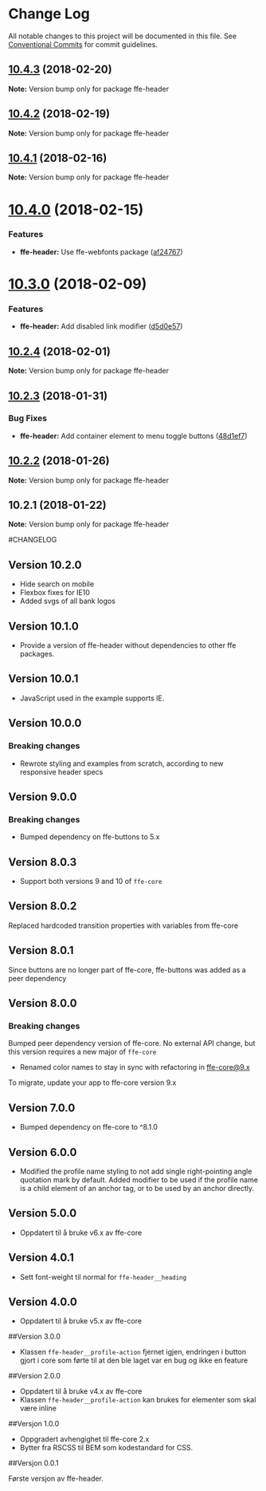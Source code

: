 # Change Log

All notable changes to this project will be documented in this file.
See [Conventional Commits](https://conventionalcommits.org) for commit guidelines.

<a name="10.4.3"></a>
## [10.4.3](***REMOVED***) (2018-02-20)




**Note:** Version bump only for package ffe-header

<a name="10.4.2"></a>
## [10.4.2](***REMOVED***) (2018-02-19)




**Note:** Version bump only for package ffe-header

<a name="10.4.1"></a>
## [10.4.1](***REMOVED***) (2018-02-16)




**Note:** Version bump only for package ffe-header

<a name="10.4.0"></a>
# [10.4.0](***REMOVED***) (2018-02-15)


### Features

* **ffe-header:** Use ffe-webfonts package ([af24767](***REMOVED***))




<a name="10.3.0"></a>
# [10.3.0](***REMOVED***) (2018-02-09)


### Features

* **ffe-header:** Add disabled link modifier ([d5d0e57](***REMOVED***))




<a name="10.2.4"></a>
## [10.2.4](***REMOVED***) (2018-02-01)




**Note:** Version bump only for package ffe-header

<a name="10.2.3"></a>
## [10.2.3](***REMOVED***) (2018-01-31)


### Bug Fixes

* **ffe-header:** Add container element to menu toggle buttons ([48d1ef7](***REMOVED***))




<a name="10.2.2"></a>
## [10.2.2](***REMOVED***) (2018-01-26)




**Note:** Version bump only for package ffe-header

<a name="10.2.1"></a>
## 10.2.1 (2018-01-22)




**Note:** Version bump only for package ffe-header

#CHANGELOG

## Version 10.2.0
* Hide search on mobile
* Flexbox fixes for IE10
* Added svgs of all bank logos

## Version 10.1.0
* Provide a version of ffe-header without dependencies to other ffe packages.

## Version 10.0.1
* JavaScript used in the example supports IE.

## Version 10.0.0

### Breaking changes
* Rewrote styling and examples from scratch, according to new responsive header specs

## Version 9.0.0

### Breaking changes
* Bumped dependency on ffe-buttons to 5.x

## Version 8.0.3
* Support both versions 9 and 10 of `ffe-core`

## Version 8.0.2

Replaced hardcoded transition properties with variables from ffe-core

## Version 8.0.1

Since buttons are no longer part of ffe-core, ffe-buttons was added as a peer dependency

## Version 8.0.0

### Breaking changes

Bumped peer dependency version of ffe-core. No external API change, but this version requires a new major of `ffe-core`

* Renamed color names to stay in sync with refactoring in ffe-core@9.x

To migrate, update your app to ffe-core version 9.x

## Version 7.0.0
* Bumped dependency on ffe-core to ^8.1.0

## Version 6.0.0
* Modified the profile name styling to not add single right-pointing angle quotation mark by default. Added modifier to be used if the profile name is a child element of an anchor tag, or to be used by an anchor directly.

## Version 5.0.0
* Oppdatert til å bruke v6.x av ffe-core

## Version 4.0.1
* Sett font-weight til normal for `ffe-header__heading`

## Version 4.0.0
* Oppdatert til å bruke v5.x av ffe-core

##Version 3.0.0
* Klassen `ffe-header__profile-action` fjernet igjen, endringen i button gjort i core som førte til at den ble laget var en bug og ikke en feature

##Version 2.0.0
* Oppdatert til å bruke v4.x av ffe-core
* Klassen `ffe-header__profile-action` kan brukes for elementer som skal være inline

##Versjon 1.0.0

* Oppgradert avhengighet til ffe-core 2.x
* Bytter fra RSCSS til BEM som kodestandard for CSS.

##Versjon 0.0.1

Første versjon av ffe-header.

